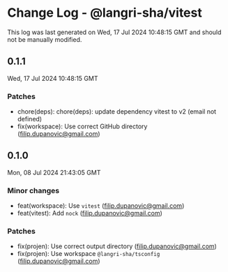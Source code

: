 # Change Log - @langri-sha/vitest

This log was last generated on Wed, 17 Jul 2024 10:48:15 GMT and should not be manually modified.

<!-- Start content -->

## 0.1.1

Wed, 17 Jul 2024 10:48:15 GMT

### Patches

- chore(deps): chore(deps): update dependency vitest to v2 (email not defined)
- fix(workspace): Use correct GitHub directory (filip.dupanovic@gmail.com)

## 0.1.0

Mon, 08 Jul 2024 21:43:05 GMT

### Minor changes

- feat(workspace): Use `vitest` (filip.dupanovic@gmail.com)
- feat(vitest): Add `nock` (filip.dupanovic@gmail.com)

### Patches

- fix(projen): Use correct output directory (filip.dupanovic@gmail.com)
- fix(projen): Use workspace `@langri-sha/tsconfig` (filip.dupanovic@gmail.com)
